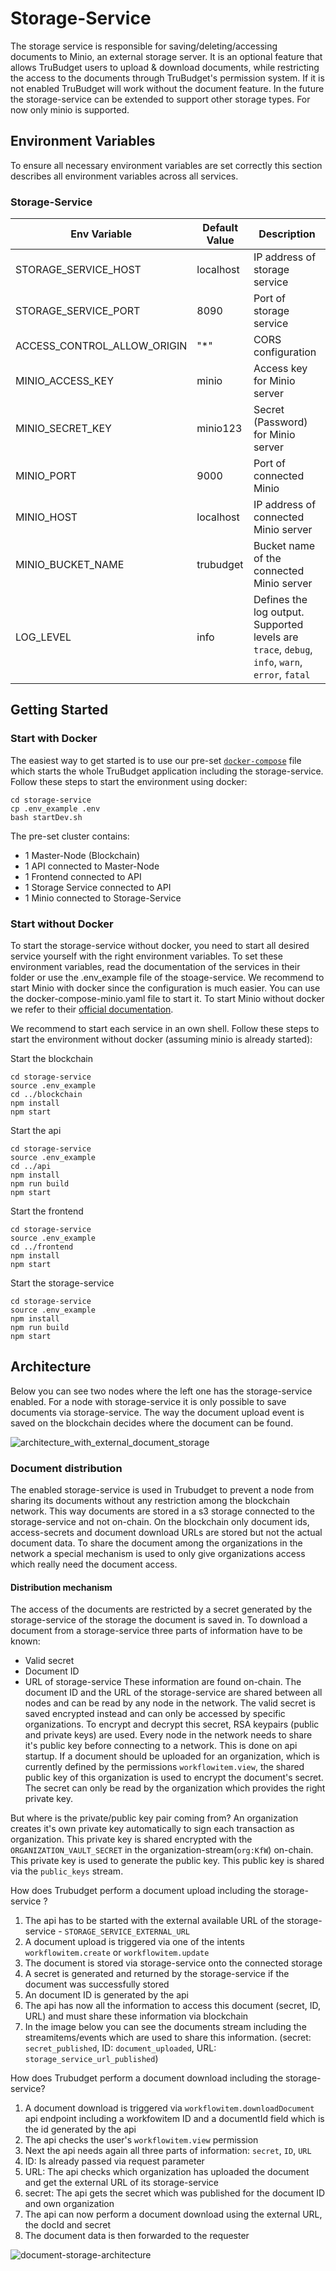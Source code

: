 # Storage-Service

The storage service is responsible for saving/deleting/accessing documents to Minio, an external storage server.
It is an optional feature that allows TruBudget users to upload & download documents, while restricting the access to the documents through TruBudget's permission system. If it is not enabled TruBudget will work without the document feature.
In the future the storage-service can be extended to support other storage types. For now only minio is supported.

## Environment Variables

To ensure all necessary environment variables are set correctly this section describes all environment variables across all services.

### Storage-Service

| Env Variable                | Default Value | Description                                                                                     |
| --------------------------- | ------------- | ----------------------------------------------------------------------------------------------- |
| STORAGE_SERVICE_HOST        | localhost     | IP address of storage service                                                                   |
| STORAGE_SERVICE_PORT        | 8090          | Port of storage service                                                                         |
| ACCESS_CONTROL_ALLOW_ORIGIN | "\*"          | CORS configuration                                                                              |
| MINIO_ACCESS_KEY            | minio         | Access key for Minio server                                                                     |
| MINIO_SECRET_KEY            | minio123      | Secret (Password) for Minio server                                                              |
| MINIO_PORT                  | 9000          | Port of connected Minio                                                                         |
| MINIO_HOST                  | localhost     | IP address of connected Minio server                                                            |
| MINIO_BUCKET_NAME           | trubudget     | Bucket name of the connected Minio server                                                       |
| LOG_LEVEL                   | info          | Defines the log output. Supported levels are `trace`, `debug`, `info`, `warn`, `error`, `fatal` |

## Getting Started

### Start with Docker

The easiest way to get started is to use our pre-set [`docker-compose`](./docker-compose.yaml) file which starts the whole TruBudget application including the storage-service.
Follow these steps to start the environment using docker:

```
cd storage-service
cp .env_example .env
bash startDev.sh
```

The pre-set cluster contains:

- 1 Master-Node (Blockchain)
- 1 API connected to Master-Node
- 1 Frontend connected to API
- 1 Storage Service connected to API
- 1 Minio connected to Storage-Service

### Start without Docker

To start the storage-service without docker, you need to start all desired service yourself with the right environment variables. To set these environment variables, read the documentation of the services in their folder or use the .env_example file of the stoage-service. We recommend to start Minio with docker since the configuration is much easier. You can use the docker-compose-minio.yaml file to start it. To start Minio without docker we refer to their [official documentation](https://docs.min.io/docs/minio-quickstart-guide.html).

We recommend to start each service in an own shell.
Follow these steps to start the environment without docker (assuming minio is already started):

Start the blockchain

```
cd storage-service
source .env_example
cd ../blockchain
npm install
npm start
```

Start the api

```
cd storage-service
source .env_example
cd ../api
npm install
npm run build
npm start
```

Start the frontend

```
cd storage-service
source .env_example
cd ../frontend
npm install
npm start
```

Start the storage-service

```
cd storage-service
source .env_example
npm install
npm run build
npm start
```

## Architecture

Below you can see two nodes where the left one has the storage-service enabled. For a node with storage-service it is only possible to save documents via storage-service.
The way the document upload event is saved on the blockchain decides where the document can be found.

![architecture_with_external_document_storage](./doc/images/architecture_with_external_document_storage.JPG)

### Document distribution

The enabled storage-service is used in Trubudget to prevent a node from sharing its documents without any restriction among the blockchain network. This way documents are stored in a s3 storage connected to the storage-service and not on-chain. On the blockchain only document ids, access-secrets and document download URLs are stored but not the actual document data.
To share the document among the organizations in the network a special mechanism is used to only give organizations access which really need the document access.

#### Distribution mechanism

The access of the documents are restricted by a secret generated by the storage-service of the storage the document is saved in. To download a document from a storage-service three parts of information have to be known:

- Valid secret
- Document ID
- URL of storage-service
  These information are found on-chain. The document ID and the URL of the storage-service are shared between all nodes and can be read by any node in the network. The valid secret is saved encrypted instead and can only be accessed by specific organizations.
  To encrypt and decrypt this secret, RSA keypairs (public and private keys) are used. Every node in the network needs to share it's public key before connecting to a network. This is done on api startup.
  If a document should be uploaded for an organization, which is currently defined by the permissions `workflowitem.view`, the shared public key of this organization is used to encrypt the document's secret. The secret can only be read by the organization which provides the right private key.

But where is the private/public key pair coming from?
An organization creates it's own private key automatically to sign each transaction as organization. This private key is shared encrypted with the `ORGANIZATION_VAULT_SECRET` in the organization-stream(`org:KfW`) on-chain. This private key is used to generate the public key. This public key is shared via the `public_keys` stream.

How does Trubudget perform a document upload including the storage-service ?

1. The api has to be started with the external available URL of the storage-service - `STORAGE_SERVICE_EXTERNAL_URL`
1. A document upload is triggered via one of the intents `workflowitem.create` or `workflowitem.update`
1. The document is stored via storage-service onto the connected storage
1. A secret is generated and returned by the storage-service if the document was successfully stored
1. An document ID is generated by the api
1. The api has now all the information to access this document (secret, ID, URL) and must share these information via blockchain
1. In the image below you can see the documents stream including the streamitems/events which are used to share this information. (secret: `secret_published`, ID: `document_uploaded`, URL: `storage_service_url_published`)

How does Trubudget perform a document download including the storage-service?

1. A document download is triggered via `workflowitem.downloadDocument` api endpoint including a workfowitem ID and a documentId field which is the id generated by the api
1. The api checks the user's `workflowitem.view` permission
1. Next the api needs again all three parts of information: `secret`, `ID`, `URL`
1. ID: Is already passed via request parameter
1. URL: The api checks which organization has uploaded the document and get the external URL of its storage-service
1. secret: The api gets the secret which was published for the document ID and own organization
1. The api can now perform a document download using the external URL, the docId and secret
1. The document data is then forwarded to the requester

![document-storage-architecture](./doc/images/document-storage-architecture.png)
